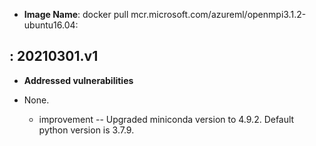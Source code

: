 -  **Image Name**: docker pull mcr.microsoft.com/azureml/openmpi3.1.2-ubuntu16.04: 

: 20210301.v1
-------------------

-   **Addressed vulnerabilities** 

-   None.

    -   improvement -- Upgraded miniconda version to 4.9.2. Default python version is 3.7.9.
